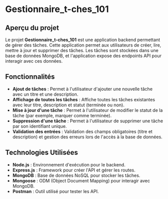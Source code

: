 # Gestionnaire_t-ches_101

## Aperçu du projet

Le projet **Gestionnaire_t-ches_101** est une application backend permettant de gérer des tâches. Cette application permet aux utilisateurs de créer, lire, mettre à jour et supprimer des tâches. Les tâches sont stockées dans une base de données MongoDB, et l'application expose des endpoints API pour interagir avec ces données.

## Fonctionnalités

- **Ajout de tâches** : Permet à l'utilisateur d'ajouter une nouvelle tâche avec un titre et une description.
- **Affichage de toutes les tâches** : Affiche toutes les tâches existantes avec leur titre, description et statut (terminée ou non).
- **Mise à jour d'une tâche** : Permet à l'utilisateur de modifier le statut de la tâche (par exemple, marquer comme terminée).
- **Suppression d'une tâche** : Permet à l'utilisateur de supprimer une tâche par son identifiant unique.
- **Validation des entrées** : Validation des champs obligatoires (titre et description) et gestion des erreurs lors de l'accès à la base de données.

## Technologies Utilisées

- **Node.js** : Environnement d'exécution pour le backend.
- **Express.js** : Framework pour créer l'API et gérer les routes.
- **MongoDB** : Base de données NoSQL pour stocker les tâches.
- **Mongoose** : ODM (Object Document Mapping) pour interagir avec MongoDB.
- **Postman** : Outil utilisé pour tester les API.
